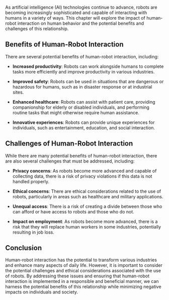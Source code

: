 
As artificial intelligence (AI) technologies continue to advance, robots are becoming increasingly sophisticated and capable of interacting with humans in a variety of ways. This chapter will explore the impact of human-robot interaction on human behavior and the potential benefits and challenges of this relationship.

Benefits of Human-Robot Interaction
-----------------------------------

There are several potential benefits of human-robot interaction, including:

* **Increased productivity**: Robots can work alongside humans to complete tasks more efficiently and improve productivity in various industries.

* **Improved safety**: Robots can be used in situations that are dangerous or hazardous for humans, such as in disaster response or at industrial sites.

* **Enhanced healthcare**: Robots can assist with patient care, providing companionship for elderly or disabled individuals, and performing routine tasks that might otherwise require human assistance.

* **Innovative experiences**: Robots can provide unique experiences for individuals, such as entertainment, education, and social interaction.

Challenges of Human-Robot Interaction
-------------------------------------

While there are many potential benefits of human-robot interaction, there are also several challenges that must be addressed, including:

* **Privacy concerns**: As robots become more advanced and capable of collecting data, there is a risk of privacy violations if this data is not handled properly.

* **Ethical concerns**: There are ethical considerations related to the use of robots, particularly in areas such as healthcare and military applications.

* **Unequal access**: There is a risk of creating a divide between those who can afford or have access to robots and those who do not.

* **Impact on employment**: As robots become more advanced, there is a risk that they will replace human workers in some industries, potentially resulting in job loss.

Conclusion
----------

Human-robot interaction has the potential to transform various industries and enhance many aspects of daily life. However, it is important to consider the potential challenges and ethical considerations associated with the use of robots. By addressing these issues and ensuring that human-robot interaction is implemented in a responsible and beneficial manner, we can harness the potential benefits of this relationship while minimizing negative impacts on individuals and society.
